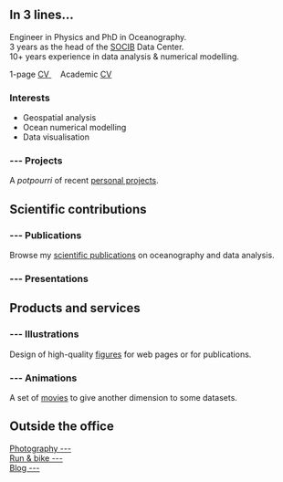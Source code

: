 ## In 3 lines... 

Engineer in Physics and PhD in Oceanography.  
3 years as the head of the [SOCIB](http://socib.es/) Data Center.  
10+ years experience in data analysis & numerical modelling.

1-page [CV <i class="fa fa-download" aria-hidden="true"></i>](CV/Ctroupin_curriculum.pdf) &nbsp;&nbsp;&nbsp; Academic [CV <i class="fa fa-download" aria-hidden="true"></i>](CV/Ctroupin_CVacademic.pdf)   
 
### Interests

* Geospatial analysis
* Ocean numerical modelling 
* Data visualisation

### <i class="fa fa-cog fa-spin fa-fw"></i> --- Projects 

A *potpourri* of recent [personal projects](projects.md).

## Scientific contributions

### <i class="fa fa-pencil" aria-hidden="true"></i> ---  Publications 

Browse my [scientific publications](ctroupin_publications.md) on oceanography and data analysis.

### <i class="fa fa-microphone" aria-hidden="true"></i> ---  Presentations 

## Products and services

### <i class="fa fa-picture-o" aria-hidden="true"></i> ---  Illustrations 

Design of high-quality [figures](./figures/illustrations.md) for web pages or for publications.

### <i class="fa fa-film" aria-hidden="true"></i> ---  Animations 

A set of [movies](./animations/movies.md) to give another dimension to some datasets. 

## Outside the office

[Photography --- <i class="fa fa-camera-retro" aria-hidden="true"></i>](./photography/photography.md)       
[Run & bike --- <i class="fa fa-bicycle" aria-hidden="true"></i>](./sports.md)      
[Blog --- <i class="fa fa-book" aria-hidden="true"></i>](./blog.md)




